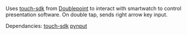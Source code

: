 Uses [touch-sdk](https://pypi.org/project/touch-sdk/) from [Doublepoint](https://docs.doublepoint.com/) to interact with smartwatch to control
presentation software. On double tap, sends right arrow key input.

Dependancies:
[touch-sdk](https://pypi.org/project/touch-sdk/)
[pynput](https://pypi.org/project/pynput/)